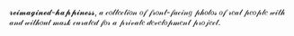 𝓻𝓮𝓲𝓶𝓪𝓰𝓲𝓷𝓮𝓭-𝓱𝓪𝓹𝓹𝓲𝓷𝓮𝓼𝓼, 𝒶 𝒸𝑜𝓁𝓁𝑒𝒸𝓉𝒾𝑜𝓃 𝑜𝒻 𝒻𝓇𝑜𝓃𝓉-𝒻𝒶𝒸𝒾𝓃𝑔 𝓅𝒽𝑜𝓉𝑜𝓈 𝑜𝒻 𝓇𝑒𝒶𝓁 𝓅𝑒𝑜𝓅𝓁𝑒 𝓌𝒾𝓉𝒽 𝒶𝓃𝒹 𝓌𝒾𝓉𝒽𝑜𝓊𝓉 𝓂𝒶𝓈𝓀 𝒸𝓊𝓇𝒶𝓉𝑒𝒹 𝒻𝑜𝓇 𝒶 𝓅𝓇𝒾𝓋𝒶𝓉𝑒 𝒹𝑒𝓋𝑒𝓁𝑜𝓅𝓂𝑒𝓃𝓉 𝓅𝓇𝑜𝒿𝑒𝒸𝓉.